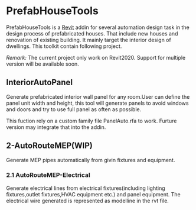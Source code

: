 # PrefabHouseTools

PrefabHouseTools is a [Revit](https://www.autodesk.com/products/revit/overview) addin
for several automation design task in the design process of prefabricated houses.
That include new houses and renovation of existing building.
It mainly target the interior design of dwellings.
This toolkit contain following project.

*Remark:*
The current project only work on Revit2020. Support for multiple version will be available soon.

## InteriorAutoPanel

Generate prefabricated interior wall panel for any room.User can define the panel unit width and height,
this tool will generate panels to avoid windows and doors and try to use full panel as often as possible.
    
This fuction rely on a custom family file PanelAuto.rfa to work.
Furture version may integrate that into the addin.

## 2-AutoRouteMEP(WIP)

Generate MEP pipes automatically from givin fixtures and equipment.

### 2.1 AutoRouteMEP-Electrical

Generate electrical lines from electrical fixtures(including 
lighting fixtures,outlet fixtures,HVAC equipment etc.) and
panel equipment.
The electrical wire generated is represented as modelline in the rvt file.
